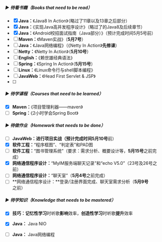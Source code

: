 ##### ▶ 待看书籍（Books that need to be read）

- [x] **Java：**《Java8 In Action》（略过了11章以及13章之后部分）
- [x] **Java：**《实现Java高并发程序设计》（略过了的Java8及后续章节）
- [x] **Java：**《Android校招面试指南（Java部分）》（预计完成时间5月5号前）
- [ ] **Maven：**《Maven实战》（**5月7号**）
- [ ] **Java：**《Java网络编程》（《Netty In Action》**先修课**）
- [ ] **Netty：**《Netty In Action》（**5月10号**）
- [ ] **English：**《赖世雄经典语法》
- [ ] **Spring：**《Spring In Action》（**5月15号**）
- [ ] **Linux：**《Linux命令行与shell脚本编程》
- [ ] **JavaWeb：**《Head First Servlet & JSP》
- [ ] 

##### ▶ 待学课程（Courses that need to be learned）

- [x] **Maven：**《项目管理利器——maven》
- [ ] **Spring：**《2小时学会Spring Boot》

##### ▶ 待做作业（Homework that needs to be done）

- [ ] **JavaWeb：**进行项目实战（预计完成时间**5月10号**前）
- [x] **软件工程：**“程序框图”、“判定表”和PAD图
- [ ] **软件工程：**“图书管理系统”（要求：需求分析、概要设计等，**5月15号**之前完成）
- [x] **网络通信程序设计：**“MyIM服务端聊天记录”和“echo V5.0”（23号及26号之前）
- [ ] **网络通信程序设计：**“聊天室”（**5月4号**之前完成）
- [ ] **网络通信程序设计：**登录/注册界面完成、聊天室需求分析（**5月9号**之前）

##### ▶ 待学知识（Knowledge that needs to be mastered）

- [x] **技巧：记忆性学习**时听歌**影响**效率，**创造性学习**时听歌**提升**效率
- [x] **Java：** Java NIO
- [ ] **Java：** Java网络编程


